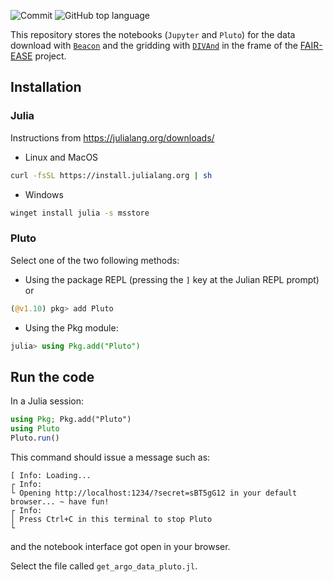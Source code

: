 ![Commit](https://img.shields.io/github/last-commit/gher-uliege/DIVAnd-FAIR-EASE) ![GitHub top language](https://img.shields.io/github/languages/top/gher-uliege/DIVAnd-FAIR-EASE)

This repository stores the notebooks (`Jupyter` and `Pluto`) for the data download with [`Beacon`](https://beacon-argo.maris.nl/swagger/) and the gridding with [`DIVAnd`](https://github.com/gher-uliege/DIVAnd.jl) in the frame of the [FAIR-EASE](https://fairease.eu/) project.

## Installation

### Julia

Instructions from https://julialang.org/downloads/

- Linux and MacOS
```bash
curl -fsSL https://install.julialang.org | sh
```

- Windows
```bash
winget install julia -s msstore
```

### Pluto 

Select one of the two following methods:

- Using the package REPL (pressing the `]` key at the Julian REPL prompt) or 
```julia
(@v1.10) pkg> add Pluto
```
- Using the Pkg module:
```julia
julia> using Pkg.add("Pluto")
```

## Run the code

In a Julia session:
```julia
using Pkg; Pkg.add("Pluto")
using Pluto
Pluto.run()
```
This command should issue a message such as:
```
[ Info: Loading...
┌ Info: 
└ Opening http://localhost:1234/?secret=sBT5gG12 in your default browser... ~ have fun!
┌ Info: 
│ Press Ctrl+C in this terminal to stop Pluto
└ 
```
and the notebook interface got open in your browser.    

Select the file called `get_argo_data_pluto.jl`.
